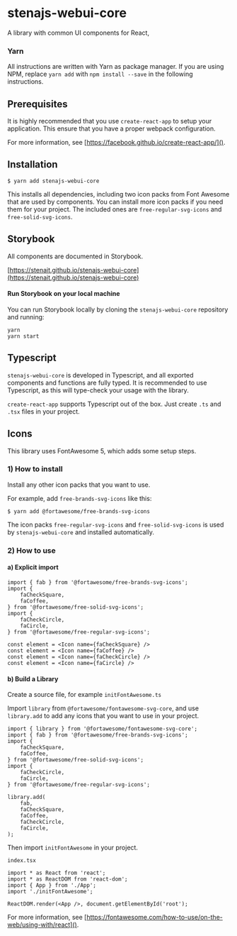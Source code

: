 # stenajs-webui-core

A library with common UI components for React,

### Yarn ###

All instructions are written with Yarn as package manager.
If you are using NPM, replace `yarn add` with `npm install --save` in the following instructions.

## Prerequisites
 
It is highly recommended that you use `create-react-app` to setup your application. This ensure that you have a proper webpack configuration.

For more information, see [https://facebook.github.io/create-react-app/]().

## Installation

```
$ yarn add stenajs-webui-core
```

This installs all dependencies, including two icon packs from Font Awesome that are used by components.
You can install more icon packs if you need them for your project. The included ones are `free-regular-svg-icons` and `free-solid-svg-icons`.
## Storybook

All components are documented in Storybook.

[https://stenait.github.io/stenajs-webui-core](https://stenait.github.io/stenajs-webui-core)

#### Run Storybook on your local machine

You can run Storybook locally by cloning the `stenajs-webui-core` repository and running:

```
yarn
yarn start
```

## Typescript

`stenajs-webui-core` is developed in Typescript, and all exported components and functions are fully typed.
It is recommended to use Typescript, as this will type-check your usage with the library.

`create-react-app` supports Typescript out of the box. Just create `.ts` and `.tsx` files in your project.
## Icons

This library uses FontAwesome 5, which adds some setup steps.

### 1) How to install

Install any other icon packs that you want to use.

For example, add `free-brands-svg-icons` like this:

```
$ yarn add @fortawesome/free-brands-svg-icons
```

The icon packs `free-regular-svg-icons` and `free-solid-svg-icons` is used by `stenajs-webui-core` and installed automatically.

### 2) How to use

#### a) Explicit import

```
import { fab } from '@fortawesome/free-brands-svg-icons';
import {
    faCheckSquare,
    faCoffee,
} from '@fortawesome/free-solid-svg-icons';
import {
    faCheckCircle,
    faCircle,
} from '@fortawesome/free-regular-svg-icons';

const element = <Icon name={faCheckSquare} />
const element = <Icon name={faCoffee} />
const element = <Icon name={faCheckCircle} />
const element = <Icon name={faCircle} />

```

#### b) Build a Library

Create a source file, for example `initFontAwesome.ts`

Import `library` from `@fortawesome/fontawesome-svg-core`, and use `library.add` to add any icons that you want to use in your project.

```
import { library } from '@fortawesome/fontawesome-svg-core';
import { fab } from '@fortawesome/free-brands-svg-icons';
import {
    faCheckSquare,
    faCoffee,
} from '@fortawesome/free-solid-svg-icons';
import {
    faCheckCircle,
    faCircle,
} from '@fortawesome/free-regular-svg-icons';

library.add(
    fab,
    faCheckSquare,
    faCoffee,
    faCheckCircle,
    faCircle,
);
```

Then import `initFontAwesome` in your project.

`index.tsx`
```
import * as React from 'react';
import * as ReactDOM from 'react-dom';
import { App } from './App';
import './initFontAwesome';

ReactDOM.render(<App />, document.getElementById('root');
```

For more information, see [https://fontawesome.com/how-to-use/on-the-web/using-with/react]().

